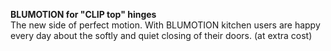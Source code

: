 __BLUMOTION for "CLIP top" hinges__  
The new side of perfect motion. With BLUMOTION kitchen users are happy every
day about the softly and quiet closing of their doors. (at extra cost)
